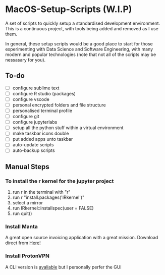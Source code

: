 # MacOS-Setup-Scripts (W.I.P)
A set of scripts to quickly setup a standardised development environment. This is a continuous project, with tools being added and removed as I use them. 

In general, these setup scripts would be a good place to start for those experimenting with Data Science and Software Engineering, with many modern and popular technologies (note that not all of the scripts may be nessasary for you).

## To-do
- [ ] configure sublime text
- [ ] configure R studio (packages)
- [ ] configure vscode
- [ ] personal encrypted folders and file structure
- [ ] personalised terminal profile
- [ ] configure git
- [ ] configure jupyterlabs
- [ ] setup all the python stuff within a virtual environment
- [ ] make taskbar icons double
- [ ] put added apps unto taskbar
- [ ] auto-update scripts
- [ ] auto-backup scripts

## Manual Steps

### To install the r kernel for the jupyter project
1. run r in the terminal with "r"
2. run r "install.packages('IRkernel')"
3. select a mirror
4. run IRkernel::installspec(user = FALSE)
5.  run quit()

### Install Manta
A great open source invoicing application with a great mission.
Download direct from [Here!](https://github.com/hql287/Manta#downloads)

### Install ProtonVPN
A CLI version is [avaliable](https://github.com/ProtonVPN/linux-cli) but I personally perfer the GUI 
